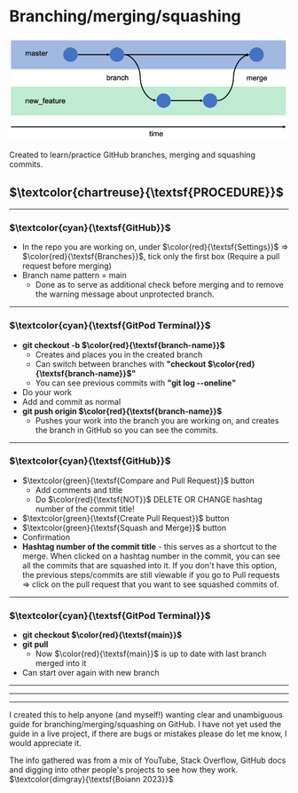 # Branching/merging/squashing

![Branching](/img_asset/Screenshot%202023-04-12%20113612.png)

Created to learn/practice GitHub branches, merging and squashing commits.

## $\textcolor{chartreuse}{\textsf{PROCEDURE}}$
<hr>

### $\textcolor{cyan}{\textsf{GitHub}}$
* In the repo you are working on, under $\color{red}{\textsf{Settings}}$
 =>  $\color{red}{\textsf{Branches}}$, tick only the first box (Require a pull request before merging) 
* Branch name pattern = main
  * Done as to serve as additional check before merging and to remove the warning message about unprotected branch.
<hr>

### $\textcolor{cyan}{\textsf{GitPod Terminal}}$
* **git checkout -b $\color{red}{\textsf{branch-name}}$**
  * Creates and places you in the created branch
  * Can switch between branches with **"checkout $\color{red}{\textsf{branch-name}}$"**
  * You can see previous commits with **"git log --oneline"**
* Do your work
* Add and commit as normal
* **git push origin $\color{red}{\textsf{branch-name}}$**
  * Pushes your work into the branch you are working on, and creates the branch in GitHub so you can see the commits.
<hr>

### $\textcolor{cyan}{\textsf{GitHub}}$
* $\textcolor{green}{\textsf{Compare and Pull Request}}$ button
  * Add comments and title
  * Do $\color{red}{\textsf{NOT}}$ DELETE OR CHANGE hashtag number of the commit title!
* $\textcolor{green}{\textsf{Create Pull Request}}$ button
* $\textcolor{green}{\textsf{Squash and Merge}}$ button
* Confirmation
* **Hashtag number of the commit title** - this serves as a shortcut to the merge. When clicked on a hashtag number in the commit, you can see all the commits that are squashed into it. If you don't have this option, the previous steps/commits are still viewable if you go to Pull requests => click on the pull request that you want to see squashed commits of.
<hr>

### $\textcolor{cyan}{\textsf{GitPod Terminal}}$
* **git checkout $\color{red}{\textsf{main}}$**
* **git pull** 
  * Now $\color{red}{\textsf{main}}$ is up to date with last branch merged into it
* Can start over again with new branch
<hr>
<hr>
<hr>

I created this to help anyone (and myself!) wanting clear and unambiguous guide for branching/merging/squashing on GitHub.
I have not yet used the guide in a live project, if there are bugs or mistakes please do let me know, I would appreciate it.

The info gathered was from a mix of YouTube, Stack Overflow, GitHub docs and digging into other people's projects to see how they work.<br>
$\textcolor{dimgray}{\textsf{Boiann 2023}}$
